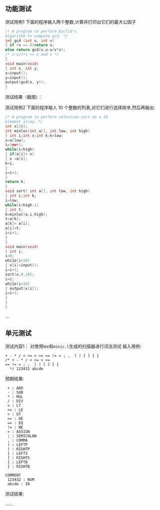 
## 功能测试
测试用例1
下面的程序输入两个整数,计算并打印出它们的最大公因子
``` c++
/* A program to perform Euclid's
Algorithm to compute gcd. */
int gcd (int u, int v)
{ if (v == 0)return u;
else return gcd(v,u-u/v*v);
/* u-u/v*v == u mod v */
}
void main(void)
{ int x, int y;
x=input();
y=input();
output(gcd(x, y));
}
```
测试结果（截图）：

测试用例2
下面的程序输人 10 个整数的列表,对它们进行选择排序,然后再输出:
``` c++
/* A program to perform selection sort on a 10
element array。*/
int x[10];
int minloc(int a[], int low, int high)
{ int i;int x;int k;k=low;
x=a[low];
i=1ow+1;
while(i<high)
{ if(a[i]< x)
{ x =a[i];
k=i;
}
i=i+1;
}
return k;
}
void sort( int a[], int low, int high)
{ int i;int k;
i=low;
while(i<high-1)
{ int t;
k=minloc(a,i,high);
t=a[k];
a[k]= a[i];
a[i]=t;
i=i+1;
}
}
void main(void)
{ int i;
i=0;
whi1e(i<10)
{ x[i]=input();
i=i+1;
sort(x,0,10);
i=0;
whi1e(i<10)
{ output(x[i]);
i=i+1;
}
}
}
```
...

## 单元测试
测试内容1： 对使用lex和`minic.l`生成的扫描器进行词法测试
输入用例: 
```
+ - * / < <= > >= == != = ; ,  ( ) [ ] { } 
/* + - * / < <= > >= 
== != = ; ,  ( ) [ ] { }
  */ 123432 abcde

```
预期结果:
```
 + : ADD
 - : SUB
 * : MUL
 / : DIV
 < : LT
 <= : LE
 > : GT
 >= : GE
 == : EQ
 != : NE
 = : ASSIGN
 ; : SEMICOLON
 , : COMMA
 ( : LEFTP
 ) : RIGHTP
 [ : LEFTS
 ] : RIGHTS
 { : LEFTB
 } : RIGHTB
 
COMMENT
 123432 : NUM
 abcde : ID
 ```
测试结果:


......